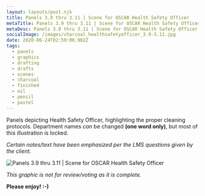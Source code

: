 ```yaml
---
layout: layouts/post.njk
title: Panels 3.9 thru 3.11 | Scene for OSCAR Health Safety Officer
metaTitle: Panels 3.9 thru 3.11 | Scene for OSCAR Health Safety Officer
metaDesc: Panels 3.9 thru 3.11 | Scene for OSCAR Health Safety Officer
socialImage: /images/charcoal_healthsafetyofficer_3.9-3.11.jpg
date: 2020-06-24T02:59:00.982Z
tags:
  - panels
  - graphics
  - drafting
  - drafts
  - scenes
  - charcoal
  - finished
  - oil
  - pencil
  - pastel
---
```

Panels depicting Health Safety Officer, highlighting the proper cleaning protocols. Department names *can* be changed **(one word only)**, but most of this illustration is locked.

*Certain notes/text have been emphasized per the LMS questions given by the client.*

![Panels 3.9 thru 3.11 | Scene for OSCAR Health Safety Officer](/images/charcoal_healthsafetyofficer_3.9-3.11.jpg "Panels 3.9 thru 3.11 | Scene for OSCAR Health Safety Officer")

*This graphic is not for review/voting as it is complete.* 

**Please enjoy! :-)**